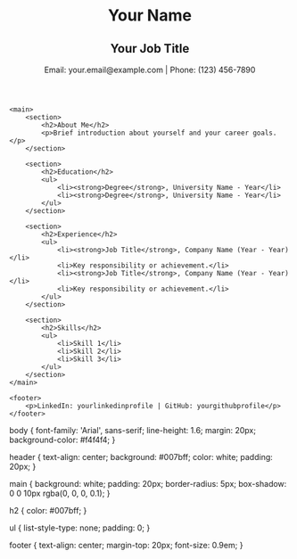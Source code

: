 <!DOCTYPE html>
<html lang="en">
<head>
    <meta charset="UTF-8">
    <meta name="viewport" content="width=device-width, initial-scale=1.0">
    <title>Your Name - Curriculum Vitae</title>
    <link rel="stylesheet" href="styles.css">
</head>
<body>
    <header>
        <h1>Your Name</h1>
        <h2>Your Job Title</h2>
        <p>Email: your.email@example.com | Phone: (123) 456-7890</p>
    </header>

    <main>
        <section>
            <h2>About Me</h2>
            <p>Brief introduction about yourself and your career goals.</p>
        </section>

        <section>
            <h2>Education</h2>
            <ul>
                <li><strong>Degree</strong>, University Name - Year</li>
                <li><strong>Degree</strong>, University Name - Year</li>
            </ul>
        </section>

        <section>
            <h2>Experience</h2>
            <ul>
                <li><strong>Job Title</strong>, Company Name (Year - Year)</li>
                <li>Key responsibility or achievement.</li>
                <li><strong>Job Title</strong>, Company Name (Year - Year)</li>
                <li>Key responsibility or achievement.</li>
            </ul>
        </section>

        <section>
            <h2>Skills</h2>
            <ul>
                <li>Skill 1</li>
                <li>Skill 2</li>
                <li>Skill 3</li>
            </ul>
        </section>
    </main>

    <footer>
        <p>LinkedIn: yourlinkedinprofile | GitHub: yourgithubprofile</p>
    </footer>
</body>
</html>
body {
    font-family: 'Arial', sans-serif;
    line-height: 1.6;
    margin: 20px;
    background-color: #f4f4f4;
}

header {
    text-align: center;
    background: #007bff;
    color: white;
    padding: 20px;
}

main {
    background: white;
    padding: 20px;
    border-radius: 5px;
    box-shadow: 0 0 10px rgba(0, 0, 0, 0.1);
}

h2 {
    color: #007bff;
}

ul {
    list-style-type: none;
    padding: 0;
}

footer {
    text-align: center;
    margin-top: 20px;
    font-size: 0.9em;
}
